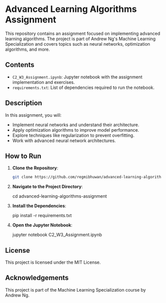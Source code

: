 # Advanced Learning Algorithms Assignment

This repository contains an assignment focused on implementing advanced learning algorithms. The project is part of Andrew Ng's Machine Learning Specialization and covers topics such as neural networks, optimization algorithms, and more.

## Contents
- `C2_W3_Assignment.ipynb`: Jupyter notebook with the assignment implementation and exercises.
- `requirements.txt`: List of dependencies required to run the notebook.

## Description
In this assignment, you will:
- Implement neural networks and understand their architecture.
- Apply optimization algorithms to improve model performance.
- Explore techniques like regularization to prevent overfitting.
- Work with advanced neural network architectures.

## How to Run

1. **Clone the Repository**:
   ```bash
   git clone https://github.com/regmibhuwan/advanced-learning-algorithms-assignment.git

2. **Navigate to the Project Directory**:

   cd advanced-learning-algorithms-assignment
  
3. **Install the Dependencies**:
 
   pip install -r requirements.txt

4. **Open the Jupyter Notebook**:

   jupyter notebook C2_W3_Assignment.ipynb
  
## License
This project is licensed under the MIT License.

## Acknowledgements
This project is part of the Machine Learning Specialization course by Andrew Ng.
